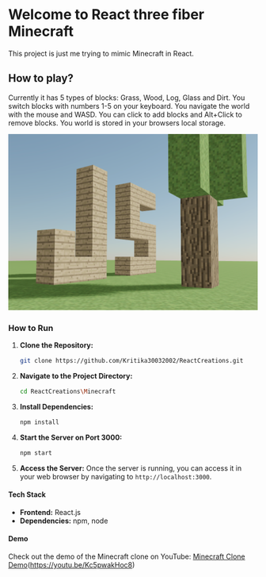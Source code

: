 # Welcome to React three fiber Minecraft

This project is just me trying to mimic Minecraft in React.

## How to play?

Currently it has 5 types of blocks: Grass, Wood, Log, Glass and Dirt.
You switch blocks with numbers 1-5 on your keyboard.
You navigate the world with the mouse and WASD.
You can click to add blocks and Alt+Click to remove blocks.
You world is stored in your browsers local storage.

![Preview](preview.png 'Preview')

### How to Run

1. **Clone the Repository:**
   ```bash
   git clone https://github.com/Kritika30032002/ReactCreations.git
   ```

2. **Navigate to the Project Directory:**
   ```bash
   cd ReactCreations\Minecraft 
   ```

3. **Install Dependencies:**
   ```bash
   npm install
   ```

4. **Start the Server on Port 3000:**
   ```bash
   npm start
   ```

5. **Access the Server:**
   Once the server is running, you can access it in your web browser by navigating to `http://localhost:3000`.


#### Tech Stack
- **Frontend:** React.js
- **Dependencies:** npm, node

#### Demo
Check out the demo of the Minecraft clone on YouTube: [Minecraft Clone Demo](https://youtu.be/Kc5pwakHoc8)(https://youtu.be/Kc5pwakHoc8)
